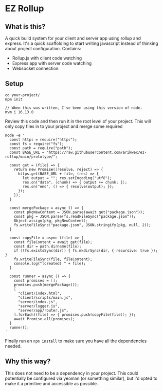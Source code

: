 # EZ Rollup

## What is this?
A quick build system for your client and server app using rollup and express. It's a quick scaffolding to start writing javascript instead of thinking about project configuration. Contains:
- Rollup.js with client code watching
- Express app with server code watching
- Websocket connection


## Setup
```
cd your-project/
npm init

// When this was written, I've been using this version of node.
nvm i 16.13.0
```
Review this code and then run it in the root level of your project.
This will only copy files in to your project and merge some required
```
node -e '
  const https = require("https");
  const fs = require("fs");
  const path = require("path");
  const BASE_URL = "https://raw.githubusercontent.com/arikwex/ez-rollup/main/prototype/";

  const get = (file) => {
    return new Promise((resolve, reject) => {
      https.get(BASE_URL + file, (res) => {
        let output = ""; res.setEncoding("utf8");
        res.on("data", (chunk) => { output += chunk; });
        res.on("end", () => { resolve(output); });
      });
    });
  }

  const mergePackage = async () => {
    const pkgNewContent = JSON.parse(await get("package.json"));
    const pkg = JSON.parse(fs.readFileSync("package.json"));
    Object.assign(pkg, pkgNewContent);
    fs.writeFileSync("package.json", JSON.stringify(pkg, null, 2));
  }

  const copyFile = async (file) => {
    const fileContent = await get(file);
    const dir = path.dirname(file);
    if (!fs.existsSync(dir)) { fs.mkdirSync(dir, { recursive: true }); }
    fs.writeFileSync(file, fileContent);
    console.log("(created) " + file);
  }

  const runner = async () => {
    const promises = [];
    promises.push(mergePackage());
    [
      "client/index.html",
      "client/scripts/main.js",
      "server/index.js",
      "server/logger.js",
      "server/app/router.js",
    ].forEach((file) => { promises.push(copyFile(file)); });
    await Promise.all(promises);
  }
  runner();
'
```
Finally run an `npm install` to make sure you have all the dependencies needed.


## Why this way?
This does not need to be a dependency in your project. This could potentially be configured via yeoman (or something similar), but I'd opted to make it a primitive and accessible as possible.
